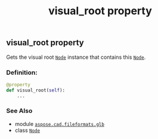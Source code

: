 ﻿---
title: visual_root property
second_title: Aspose.CAD for Python via .NET API References
description: 
type: docs
weight: 300
url: /python-net/aspose.cad.fileformats.glb/node/visual_root/
is_root: false
---

## visual_root property


Gets the visual root [`Node`](/cad/python-net/aspose.cad.fileformats.glb/node) instance that contains this [`Node`](/cad/python-net/aspose.cad.fileformats.glb/node).
### Definition:
```python
@property
def visual_root(self):
    ...
```

### See Also
* module [`aspose.cad.fileformats.glb`](../../)
* class [`Node`](/cad/python-net/aspose.cad.fileformats.glb/node)
